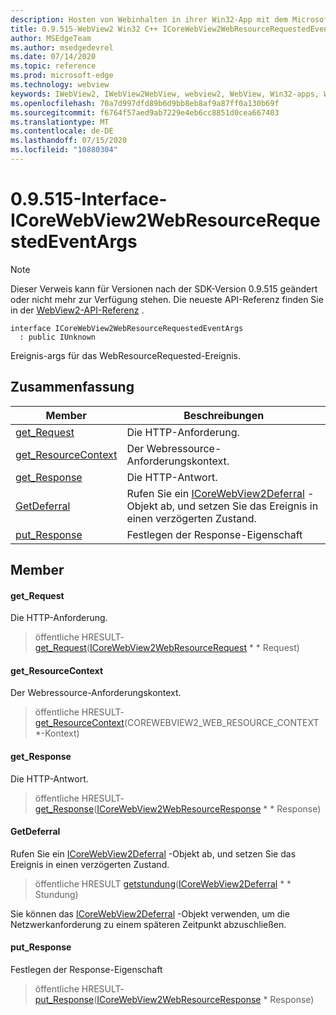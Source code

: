 ```yaml
---
description: Hosten von Webinhalten in ihrer Win32-App mit dem Microsoft Edge WebView2-Steuerelement
title: 0.9.515-WebView2 Win32 C++ ICoreWebView2WebResourceRequestedEventArgs
author: MSEdgeTeam
ms.author: msedgedevrel
ms.date: 07/14/2020
ms.topic: reference
ms.prod: microsoft-edge
ms.technology: webview
keywords: IWebView2, IWebView2WebView, webview2, WebView, Win32-apps, Win32, Edge, ICoreWebView2, ICoreWebView2Controller, Browser-Steuerelement, Edge-HTML
ms.openlocfilehash: 70a7d997dfd89b6d9bb8eb8af9a87ff0a130b69f
ms.sourcegitcommit: f6764f57aed9ab7229e4eb6cc8851d0cea667403
ms.translationtype: MT
ms.contentlocale: de-DE
ms.lasthandoff: 07/15/2020
ms.locfileid: "10880304"
---
```

# 0.9.515-Interface-ICoreWebView2WebResourceRequestedEventArgs 

> [!NOTE]
> Dieser Verweis kann für Versionen nach der SDK-Version 0.9.515 geändert oder nicht mehr zur Verfügung stehen. Die neueste API-Referenz finden Sie in der [WebView2-API-Referenz](../../../webview2-api-reference.md) .

```
interface ICoreWebView2WebResourceRequestedEventArgs
  : public IUnknown
```

Ereignis-args für das WebResourceRequested-Ereignis.

## Zusammenfassung

 Member                        | Beschreibungen
--------------------------------|---------------------------------------------
[get_Request](#get_request) | Die HTTP-Anforderung.
[get_ResourceContext](#get_resourcecontext) | Der Webressource-Anforderungskontext.
[get_Response](#get_response) | Die HTTP-Antwort.
[GetDeferral](#getdeferral) | Rufen Sie ein [ICoreWebView2Deferral](icorewebview2deferral.md) -Objekt ab, und setzen Sie das Ereignis in einen verzögerten Zustand.
[put_Response](#put_response) | Festlegen der Response-Eigenschaft

## Member

#### get_Request 

Die HTTP-Anforderung.

> öffentliche HRESULT- [get_Request](#get_request)([ICoreWebView2WebResourceRequest](icorewebview2webresourcerequest.md) * * Request)

#### get_ResourceContext 

Der Webressource-Anforderungskontext.

> öffentliche HRESULT- [get_ResourceContext](#get_resourcecontext)(COREWEBVIEW2_WEB_RESOURCE_CONTEXT *-Kontext)

#### get_Response 

Die HTTP-Antwort.

> öffentliche HRESULT- [get_Response](#get_response)([ICoreWebView2WebResourceResponse](icorewebview2webresourceresponse.md) * * Response)

#### GetDeferral 

Rufen Sie ein [ICoreWebView2Deferral](icorewebview2deferral.md) -Objekt ab, und setzen Sie das Ereignis in einen verzögerten Zustand.

> öffentliche HRESULT [getstundung](#getdeferral)([ICoreWebView2Deferral](icorewebview2deferral.md) * * Stundung)

Sie können das [ICoreWebView2Deferral](icorewebview2deferral.md) -Objekt verwenden, um die Netzwerkanforderung zu einem späteren Zeitpunkt abzuschließen.

#### put_Response 

Festlegen der Response-Eigenschaft

> öffentliche HRESULT- [put_Response](#put_response)([ICoreWebView2WebResourceResponse](icorewebview2webresourceresponse.md) * Response)

